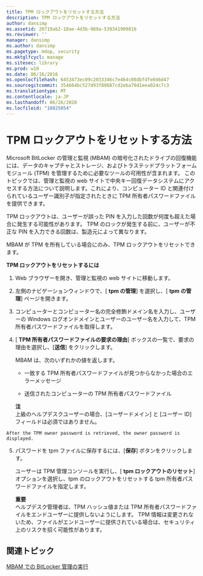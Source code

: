 ```yaml
---
title: TPM ロックアウトをリセットする方法
description: TPM ロックアウトをリセットする方法
author: dansimp
ms.assetid: 20719ab2-18ae-4d3b-989a-539341909816
ms.reviewer: ''
manager: dansimp
ms.author: dansimp
ms.pagetype: mdop, security
ms.mktglfcycl: manage
ms.sitesec: library
ms.prod: w10
ms.date: 06/16/2016
ms.openlocfilehash: 6453473ec09c2033346c7e464c08dbfdfe046d47
ms.sourcegitcommit: 354664bc527d93f80687cd2eba70d1eea024c7c3
ms.translationtype: MT
ms.contentlocale: ja-JP
ms.lasthandoff: 06/26/2020
ms.locfileid: "10825054"
---
```

# TPM ロックアウトをリセットする方法


Microsoft BitLocker の管理と監視 (MBAM) の暗号化されたドライブの回復機能には、データのキャプチャとストレージ、およびトラステッドプラットフォームモジュール (TPM) を管理するために必要なツールの可用性が含まれます。 このトピックでは、管理と監視の web サイトで中央キー回復データシステムにアクセスする方法について説明します。これにより、コンピューター ID と関連付けられているユーザー識別子が指定されたときに TPM 所有者パスワードファイルを提供できます。

TPM ロックアウトは、ユーザーが誤った PIN を入力した回数が何度も超えた場合に発生する可能性があります。 TPM のロックが発生する前に、ユーザーが不正な PIN を入力できる回数は、製造元によって異なります。

MBAM が TPM を所有している場合にのみ、TPM ロックアウトをリセットできます。

**TPM ロックアウトをリセットするには**

1.  Web ブラウザーを開き、管理と監視の web サイトに移動します。

2.  左側のナビゲーションウィンドウで、[ **tpm の管理**] を選択し、[ **tpm の管理**] ページを開きます。

3.  コンピューターとコンピューター名の完全修飾ドメイン名を入力し、ユーザーの Windows ログオンドメインとユーザーのユーザー名を入力して、TPM 所有者パスワードファイルを取得します。

4.  [ **TPM 所有者パスワードファイルの要求の理由**] ボックスの一覧で、要求の理由を選択し、[**送信**] をクリックします。

    MBAM は、次のいずれかの値を返します。

    -   一致する TPM 所有者パスワードファイルが見つからなかった場合のエラーメッセージ

    -   送信されたコンピューターの TPM 所有者パスワードファイル

    **注**  
    上級のヘルプデスクユーザーの場合、[ユーザードメイン] と [ユーザー ID] フィールドは必須ではありません。



~~~
After the TPM owner password is retrieved, the owner password is displayed.
~~~

5. パスワードを tpm ファイルに保存するには、[**保存**] ボタンをクリックします。

   ユーザーは TPM 管理コンソールを実行し、[ **tpm ロックアウトのリセット**] オプションを選択し、tpm のロックアウトをリセットする tpm 所有者パスワードファイルを指定します。

   **重要**  
   ヘルプデスク管理者は、TPM ハッシュ値または TPM 所有者パスワードファイルをエンドユーザーに提供しないようにします。 TPM 情報は変更されないため、ファイルがエンドユーザーに提供されている場合は、セキュリティ上のリスクを招く可能性があります。



## 関連トピック


[MBAM での BitLocker 管理の実行](performing-bitlocker-management-with-mbam-mbam-2.md)









